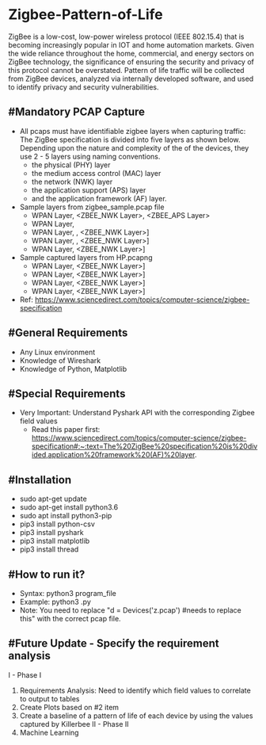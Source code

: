 # Zigbee-Pattern-of-Life

ZigBee is a low-cost, low-power wireless protocol (IEEE 802.15.4) that is becoming increasingly popular in IOT and home automation markets.  Given the wide reliance throughout the home, commercial, and energy sectors on ZigBee technology, the significance of ensuring the security and privacy of this protocol cannot be overstated. Pattern of life traffic will be collected from ZigBee devices, analyzed via internally developed software, and used to identify privacy and security vulnerabilities.

#Mandatory PCAP Capture
-----------------------
- All pcaps must have identifiable zigbee layers when capturing traffic: The ZigBee specification is divided into five layers as shown below. Depending upon the nature and complexity of the of the devices, they use 2 - 5 layers using naming conventions.
   + the physical (PHY) layer
   + the medium access control (MAC) layer
   + the network (NWK) layer
   + the application support (APS) layer
   + and the application framework (AF) layer.
- Sample layers from zigbee_sample.pcap file
   - WPAN Layer, <ZBEE_NWK Layer>, <ZBEE_APS Layer>
   - WPAN Layer, 
   - WPAN Layer, , <ZBEE_NWK Layer>]
   - WPAN Layer, , <ZBEE_NWK Layer>]
   - WPAN Layer, <ZBEE_NWK Layer>]
- Sample captured layers from HP.pcapng
   + WPAN Layer, <ZBEE_NWK Layer>]
   + WPAN Layer,  <ZBEE_NWK Layer>]
   + WPAN Layer,  <ZBEE_NWK Layer>]
   + WPAN Layer,  <ZBEE_NWK Layer>]
- Ref: https://www.sciencedirect.com/topics/computer-science/zigbee-specification
 
#General Requirements
---------------------
- Any Linux environment
- Knowledge of Wireshark
- Knowledge of Python, Matplotlib

#Special Requirements
---------------------
- Very Important: Understand Pyshark API with the corresponding Zigbee field values
  + Read this paper first: https://www.sciencedirect.com/topics/computer-science/zigbee-specification#:~:text=The%20ZigBee%20specification%20is%20divided,application%20framework%20(AF)%20layer.

#Installation
-------------
- sudo apt-get update
- sudo apt-get install python3.6
- sudo apt install python3-pip
- pip3 install python-csv
- pip3 install pyshark
- pip3 install matplotlib
- pip3 install thread

#How to run it?
---------------
- Syntax: python3 program_file 
- Example: python3 <filename>.py  
- Note: You need to replace "d = Devices('z.pcap') #needs to replace this" with the correct pcap file.
  
#Future Update - Specify the requirement analysis
---------------------------------
I - Phase I
1. Requirements Analysis: Need to identify which field values to correlate to output to tables 
2. Create Plots based on #2 item
3. Create a baseline of a pattern of life of each device by using the values captured by Killerbee
II - Phase II
1. Machine Learning
